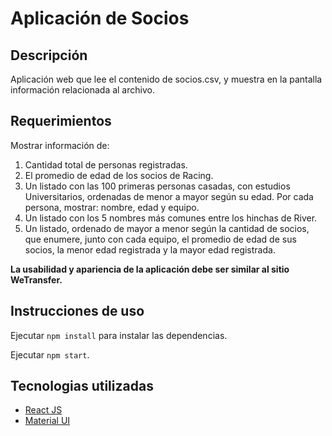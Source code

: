 # Aplicación de Socios

## Descripción

Aplicación web que lee el contenido de socios.csv, y muestra en la pantalla información relacionada al archivo.


## Requerimientos

Mostrar información de:
1. Cantidad total de personas registradas. 
2. El promedio de edad de los socios de Racing. 
3. Un listado con las 100 primeras personas casadas, con estudios 
Universitarios, ordenadas de menor a mayor según su edad. Por 
cada persona, mostrar: nombre, edad y equipo. 
4. Un listado con los 5 nombres más comunes entre los hinchas de River.
5. Un listado, ordenado de mayor a menor según la cantidad de 
socios, que enumere, junto con cada equipo, el promedio de edad 
de sus socios, la menor edad registrada y la mayor edad registrada.

**La usabilidad y apariencia de la aplicación debe ser similar al sitio 
WeTransfer.**

## Instrucciones de uso
Ejecutar ``npm install`` para instalar las dependencias.

Ejecutar ``npm start``.

## Tecnologias utilizadas
- [React JS](https://reactjs.org/)
- [Material UI](https://material-ui.com/)
